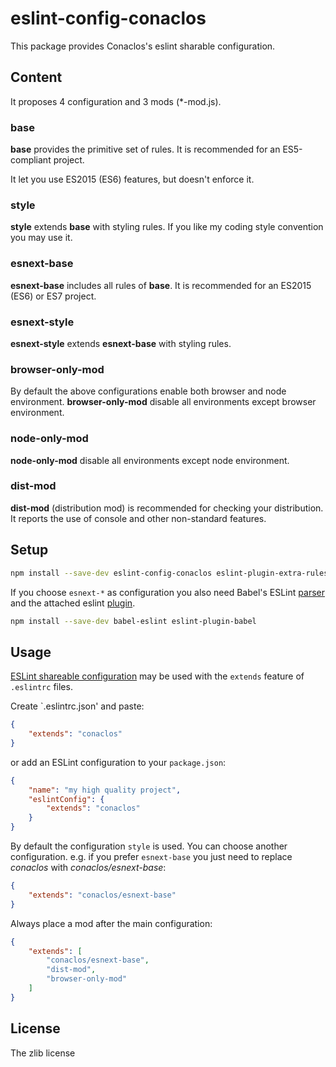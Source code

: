 # eslint-config-conaclos

This package provides Conaclos's eslint sharable configuration.

## Content

It proposes 4 configuration and 3 mods (*-mod.js).

### base

**base** provides the primitive set of rules.
It is recommended for an ES5-compliant project.

It let you use ES2015 (ES6) features, but doesn't enforce it.

### style

**style** extends **base** with styling rules.
If you like my coding style convention you may use it.

### esnext-base

**esnext-base** includes all rules of **base**.
It is recommended for an ES2015 (ES6) or ES7 project.

### esnext-style

**esnext-style** extends **esnext-base** with styling rules.

### browser-only-mod

By default the above configurations enable both browser and node environment.
**browser-only-mod** disable all environments except browser environment.

### node-only-mod

**node-only-mod** disable all environments except node environment.

### dist-mod

**dist-mod** (distribution mod) is recommended for checking your distribution.
It reports the use of console and other non-standard features.

## Setup

```bash
npm install --save-dev eslint-config-conaclos eslint-plugin-extra-rules eslint-plugin-promise
```

If you choose `esnext-*` as configuration you also need Babel's ESLint
[parser][babel-parser] and the attached eslint [plugin][babel-plugin].

```bash
npm install --save-dev babel-eslint eslint-plugin-babel
```

## Usage

[ESLint shareable configuration][esl-sc] may be used with the `extends` feature
 of `.eslintrc` files.

Create `.eslintrc.json' and paste:
```json
{
    "extends": "conaclos"
}
```

or add an ESLint configuration to your `package.json`:
```json
{
    "name": "my high quality project",
    "eslintConfig": {
        "extends": "conaclos"
    }
}
```

By default the configuration `style` is used.
You can choose another configuration.
e.g. if you prefer `esnext-base` you just need to replace *conaclos* with
 *conaclos/esnext-base*:
```json
{
    "extends": "conaclos/esnext-base"
}
```

Always place a mod after the main configuration:
```json
{
    "extends": [
        "conaclos/esnext-base",
        "dist-mod",
        "browser-only-mod"
    ]
}
```

## License

The zlib license

[esl-sc]: http://eslint.org/docs/developer-guide/shareable-configs
[babel-parser]: https://github.com/babel/babel-eslint
[babel-plugin]: https://github.com/babel/eslint-plugin-babel

